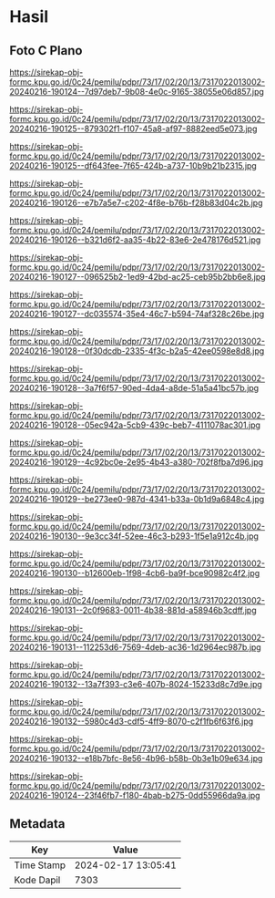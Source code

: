 # Hasil

## Foto C Plano

https://sirekap-obj-formc.kpu.go.id/0c24/pemilu/pdpr/73/17/02/20/13/7317022013002-20240216-190124--7d97deb7-9b08-4e0c-9165-38055e06d857.jpg

https://sirekap-obj-formc.kpu.go.id/0c24/pemilu/pdpr/73/17/02/20/13/7317022013002-20240216-190125--879302f1-f107-45a8-af97-8882eed5e073.jpg

https://sirekap-obj-formc.kpu.go.id/0c24/pemilu/pdpr/73/17/02/20/13/7317022013002-20240216-190125--df643fee-7f65-424b-a737-10b9b21b2315.jpg

https://sirekap-obj-formc.kpu.go.id/0c24/pemilu/pdpr/73/17/02/20/13/7317022013002-20240216-190126--e7b7a5e7-c202-4f8e-b76b-f28b83d04c2b.jpg

https://sirekap-obj-formc.kpu.go.id/0c24/pemilu/pdpr/73/17/02/20/13/7317022013002-20240216-190126--b321d6f2-aa35-4b22-83e6-2e478176d521.jpg

https://sirekap-obj-formc.kpu.go.id/0c24/pemilu/pdpr/73/17/02/20/13/7317022013002-20240216-190127--096525b2-1ed9-42bd-ac25-ceb95b2bb6e8.jpg

https://sirekap-obj-formc.kpu.go.id/0c24/pemilu/pdpr/73/17/02/20/13/7317022013002-20240216-190127--dc035574-35e4-46c7-b594-74af328c26be.jpg

https://sirekap-obj-formc.kpu.go.id/0c24/pemilu/pdpr/73/17/02/20/13/7317022013002-20240216-190128--0f30dcdb-2335-4f3c-b2a5-42ee0598e8d8.jpg

https://sirekap-obj-formc.kpu.go.id/0c24/pemilu/pdpr/73/17/02/20/13/7317022013002-20240216-190128--3a7f6f57-90ed-4da4-a8de-51a5a41bc57b.jpg

https://sirekap-obj-formc.kpu.go.id/0c24/pemilu/pdpr/73/17/02/20/13/7317022013002-20240216-190128--05ec942a-5cb9-439c-beb7-4111078ac301.jpg

https://sirekap-obj-formc.kpu.go.id/0c24/pemilu/pdpr/73/17/02/20/13/7317022013002-20240216-190129--4c92bc0e-2e95-4b43-a380-702f8fba7d96.jpg

https://sirekap-obj-formc.kpu.go.id/0c24/pemilu/pdpr/73/17/02/20/13/7317022013002-20240216-190129--be273ee0-987d-4341-b33a-0b1d9a6848c4.jpg

https://sirekap-obj-formc.kpu.go.id/0c24/pemilu/pdpr/73/17/02/20/13/7317022013002-20240216-190130--9e3cc34f-52ee-46c3-b293-1f5e1a912c4b.jpg

https://sirekap-obj-formc.kpu.go.id/0c24/pemilu/pdpr/73/17/02/20/13/7317022013002-20240216-190130--b12600eb-1f98-4cb6-ba9f-bce90982c4f2.jpg

https://sirekap-obj-formc.kpu.go.id/0c24/pemilu/pdpr/73/17/02/20/13/7317022013002-20240216-190131--2c0f9683-0011-4b38-881d-a58946b3cdff.jpg

https://sirekap-obj-formc.kpu.go.id/0c24/pemilu/pdpr/73/17/02/20/13/7317022013002-20240216-190131--112253d6-7569-4deb-ac36-1d2964ec987b.jpg

https://sirekap-obj-formc.kpu.go.id/0c24/pemilu/pdpr/73/17/02/20/13/7317022013002-20240216-190132--13a7f393-c3e6-407b-8024-15233d8c7d9e.jpg

https://sirekap-obj-formc.kpu.go.id/0c24/pemilu/pdpr/73/17/02/20/13/7317022013002-20240216-190132--5980c4d3-cdf5-4ff9-8070-c2f1fb6f63f6.jpg

https://sirekap-obj-formc.kpu.go.id/0c24/pemilu/pdpr/73/17/02/20/13/7317022013002-20240216-190132--e18b7bfc-8e56-4b96-b58b-0b3e1b09e634.jpg

https://sirekap-obj-formc.kpu.go.id/0c24/pemilu/pdpr/73/17/02/20/13/7317022013002-20240216-190124--23f46fb7-f180-4bab-b275-0dd55966da9a.jpg


## Metadata

| Key        | Value               |
| ---------- | ------------------- |
| Time Stamp | 2024-02-17 13:05:41 |
| Kode Dapil | 7303                |



